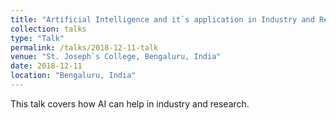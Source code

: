 ```yaml
---
title: "Artificial Intelligence and it`s application in Industry and Research"
collection: talks
type: "Talk"
permalink: /talks/2018-12-11-talk
venue: "St. Joseph`s College, Bengaluru, India"
date: 2018-12-11
location: "Bengaluru, India"
---
```



This talk covers how AI can help in industry and research. 
